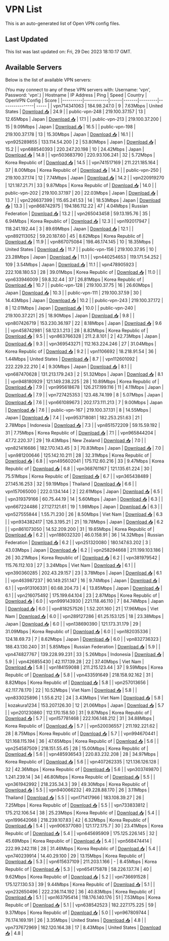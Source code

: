# VPN List

This is an auto-generated list of Open VPN config files.

## Last Updated

This list was last updated on: Fri, 29 Dec 2023 18:10:17 GMT.

## Available Servers

Below is the list of available VPN servers:

(You may connect to any of these VPN servers with: Username: 'vpn', Password: 'vpn'.)
| Hostname | IP Address | Ping | Speed | Country | OpenVPN Config | Score |
|----------|------------|------|-------|---------|----------------| ----- |
| vpn714341063 | 184.98.247.0 | 9 | 7.63Mbps | United States | [Download 📥](./configs/server_0_US.ovpn) | 24.9 |
| public-vpn-248 | 219.100.37.157 | 13 | 12.65Mbps | Japan | [Download 📥](./configs/server_1_JP.ovpn) | 17.1 |
| public-vpn-213 | 219.100.37.200 | 15 | 9.09Mbps | Japan | [Download 📥](./configs/server_2_JP.ovpn) | 16.5 |
| public-vpn-198 | 219.100.37.178 | 13 | 15.30Mbps | Japan | [Download 📥](./configs/server_3_JP.ovpn) | 16.1 |
| vpn925289855 | 133.114.54.200 | 2 | 53.80Mbps | Japan | [Download 📥](./configs/server_4_JP.ovpn) | 15.2 |
| vpn688540393 | 220.247.20.198 | 10 | 24.42Mbps | Japan | [Download 📥](./configs/server_5_JP.ovpn) | 14.8 |
| vpn503683790 | 220.93.106.241 | 32 | 5.72Mbps | Korea Republic of | [Download 📥](./configs/server_6_KR.ovpn) | 14.5 |
| vpn741517169 | 211.221.185.164 | 37 | 8.00Mbps | Korea Republic of | [Download 📥](./configs/server_7_KR.ovpn) | 14.3 |
| public-vpn-250 | 219.100.37.174 | 12 | 7.74Mbps | Japan | [Download 📥](./configs/server_8_JP.ovpn) | 14.2 |
| vpn220919270 | 121.187.21.71 | 33 | 9.87Mbps | Korea Republic of | [Download 📥](./configs/server_9_KR.ovpn) | 14.0 |
| public-vpn-202 | 219.100.37.197 | 20 | 22.03Mbps | Japan | [Download 📥](./configs/server_10_JP.ovpn) | 13.7 |
| vpn226637399 | 115.65.241.53 | 14 | 18.53Mbps | Japan | [Download 📥](./configs/server_11_JP.ovpn) | 13.3 |
| vpn868742975 | 194.186.112.22 | 47 | 4.04Mbps | Russian Federation | [Download 📥](./configs/server_12_RU.ovpn) | 13.2 |
| vpn265043458 | 59.13.195.76 | 35 | 6.94Mbps | Korea Republic of | [Download 📥](./configs/server_13_KR.ovpn) | 12.3 |
| vpn192017947 | 118.241.192.44 | 3 | 89.69Mbps | Japan | [Download 📥](./configs/server_14_JP.ovpn) | 12.1 |
| vpn892113052 | 59.20.187.60 | 45 | 8.62Mbps | Korea Republic of | [Download 📥](./configs/server_15_KR.ovpn) | 11.9 |
| vpn867075084 | 198.46.174.145 | 10 | 18.35Mbps | United States | [Download 📥](./configs/server_16_US.ovpn) | 11.7 |
| public-vpn-156 | 219.100.37.95 | 10 | 23.28Mbps | Japan | [Download 📥](./configs/server_17_JP.ovpn) | 11.1 |
| vpn440254653 | 119.171.54.252 | 109 | 3.54Mbps | Japan | [Download 📥](./configs/server_18_JP.ovpn) | 11.1 |
| vpn478905923 | 222.108.180.53 | 28 | 39.01Mbps | Korea Republic of | [Download 📥](./configs/server_19_KR.ovpn) | 11.0 |
| vpn633946009 | 59.8.32.44 | 37 | 26.81Mbps | Korea Republic of | [Download 📥](./configs/server_20_KR.ovpn) | 10.7 |
| public-vpn-128 | 219.100.37.75 | 16 | 26.60Mbps | Japan | [Download 📥](./configs/server_21_JP.ovpn) | 10.3 |
| public-vpn-111 | 219.100.37.59 | 30 | 14.43Mbps | Japan | [Download 📥](./configs/server_22_JP.ovpn) | 10.2 |
| public-vpn-243 | 219.100.37.172 | 8 | 12.01Mbps | Japan | [Download 📥](./configs/server_23_JP.ovpn) | 10.0 |
| public-vpn-240 | 219.100.37.221 | 25 | 18.90Mbps | Japan | [Download 📥](./configs/server_24_JP.ovpn) | 9.8 |
| vpn807426719 | 153.230.36.197 | 22 | 8.18Mbps | Japan | [Download 📥](./configs/server_25_JP.ovpn) | 9.6 |
| vpn458742981 | 58.123.1.213 | 28 | 8.82Mbps | Korea Republic of | [Download 📥](./configs/server_26_KR.ovpn) | 9.5 |
| vpn863766328 | 211.2.8.101 | 2 | 42.73Mbps | Japan | [Download 📥](./configs/server_27_JP.ovpn) | 9.3 |
| vpn369543271 | 112.163.224.246 | 27 | 31.04Mbps | Korea Republic of | [Download 📥](./configs/server_28_KR.ovpn) | 9.2 |
| vpn1106692 | 18.218.91.54 | 36 | 1.44Mbps | United States | [Download 📥](./configs/server_29_US.ovpn) | 8.7 |
| vpn112601092 | 222.229.22.210 | 4 | 9.30Mbps | Japan | [Download 📥](./configs/server_30_JP.ovpn) | 8.1 |
| vpn687470628 | 131.213.179.243 | 2 | 51.32Mbps | Japan | [Download 📥](./configs/server_31_JP.ovpn) | 8.1 |
| vpn948180929 | 121.149.238.225 | 28 | 10.89Mbps | Korea Republic of | [Download 📥](./configs/server_32_KR.ovpn) | 7.9 |
| vpn995618678 | 126.217.199.116 | 11 | 4.11Mbps | Japan | [Download 📥](./configs/server_33_JP.ovpn) | 7.9 |
| vpn727425353 | 123.48.74.199 | 8 | 5.07Mbps | Japan | [Download 📥](./configs/server_34_JP.ovpn) | 7.6 |
| vpn661089673 | 202.173.111.213 | 7 | 9.00Mbps | Japan | [Download 📥](./configs/server_35_JP.ovpn) | 7.6 |
| public-vpn-167 | 219.100.37.131 | 8 | 14.55Mbps | Japan | [Download 📥](./configs/server_36_JP.ovpn) | 7.4 |
| vpn953718081 | 182.253.251.63 | 21 | 2.78Mbps | Indonesia | [Download 📥](./configs/server_37_ID.ovpn) | 7.3 |
| vpn851572209 | 59.15.59.192 | 31 | 7.75Mbps | Korea Republic of | [Download 📥](./configs/server_38_KR.ovpn) | 7.1 |
| vpn965844204 | 47.72.220.37 | 29 | 19.43Mbps | New Zealand | [Download 📥](./configs/server_39_NZ.ovpn) | 7.0 |
| vpn821416686 | 182.170.143.45 | 3 | 70.83Mbps | Japan | [Download 📥](./configs/server_40_JP.ovpn) | 7.0 |
| vpn981200646 | 125.142.10.211 | 28 | 32.31Mbps | Korea Republic of | [Download 📥](./configs/server_41_KR.ovpn) | 6.8 |
| vpn495602041 | 175.112.60.216 | 33 | 9.47Mbps | Korea Republic of | [Download 📥](./configs/server_42_KR.ovpn) | 6.8 |
| vpn368761167 | 121.135.61.224 | 30 | 75.51Mbps | Korea Republic of | [Download 📥](./configs/server_43_KR.ovpn) | 6.7 |
| vpn365438489 | 27.145.16.253 | 32 | 59.19Mbps | Thailand | [Download 📥](./configs/server_44_TH.ovpn) | 6.6 |
| vpn157065000 | 222.0.134.144 | 2 | 22.61Mbps | Japan | [Download 📥](./configs/server_45_JP.ovpn) | 6.5 |
| vpn319379166 | 60.75.44.19 | 14 | 5.60Mbps | Japan | [Download 📥](./configs/server_46_JP.ovpn) | 6.3 |
| vpn667224486 | 27.127.121.61 | 19 | 1.98Mbps | Japan | [Download 📥](./configs/server_47_JP.ovpn) | 6.3 |
| vpn527555844 | 1.55.71.230 | 26 | 8.50Mbps | Viet Nam | [Download 📥](./configs/server_48_VN.ovpn) | 6.3 |
| vpn934382417 | 126.3.195.21 | 21 | 19.78Mbps | Japan | [Download 📥](./configs/server_49_JP.ovpn) | 6.2 |
| vpn861073050 | 14.52.209.200 | 31 | 19.65Mbps | Korea Republic of | [Download 📥](./configs/server_50_KR.ovpn) | 6.2 |
| vpn188032320 | 46.0.158.91 | 36 | 14.32Mbps | Russian Federation | [Download 📥](./configs/server_51_RU.ovpn) | 6.2 |
| vpn251320080 | 180.147.63.202 | 3 | 43.03Mbps | Japan | [Download 📥](./configs/server_52_JP.ovpn) | 6.2 |
| vpn258294668 | 211.199.103.186 | 26 | 30.21Mbps | Korea Republic of | [Download 📥](./configs/server_53_KR.ovpn) | 6.2 |
| vpn381979542 | 115.76.112.103 | 27 | 3.24Mbps | Viet Nam | [Download 📥](./configs/server_54_VN.ovpn) | 6.1 |
| vpn390360285 | 202.43.29.157 | 23 | 3.78Mbps | Japan | [Download 📥](./configs/server_55_JP.ovpn) | 6.1 |
| vpn463987237 | 90.149.251.147 | 16 | 9.74Mbps | Japan | [Download 📥](./configs/server_56_JP.ovpn) | 6.1 |
| vpn913106331 | 60.68.204.73 | 4 | 13.85Mbps | Japan | [Download 📥](./configs/server_57_JP.ovpn) | 6.1 |
| vpn216075492 | 175.199.64.104 | 23 | 2.87Mbps | Korea Republic of | [Download 📥](./configs/server_58_KR.ovpn) | 6.0 |
| vpn999143930 | 221.118.46.110 | 7 | 84.74Mbps | Japan | [Download 📥](./configs/server_59_JP.ovpn) | 6.0 |
| vpn818257526 | 1.52.201.160 | 21 | 17.96Mbps | Viet Nam | [Download 📥](./configs/server_60_VN.ovpn) | 6.0 |
| vpn289127286 | 61.25.153.125 | 18 | 23.38Mbps | Japan | [Download 📥](./configs/server_61_JP.ovpn) | 6.0 |
| vpn138690390 | 121.173.31.179 | 29 | 31.09Mbps | Korea Republic of | [Download 📥](./configs/server_62_KR.ovpn) | 6.0 |
| vpn182035336 | 124.18.69.73 | 7 | 8.62Mbps | Japan | [Download 📥](./configs/server_63_JP.ovpn) | 6.0 |
| vpn832736323 | 188.43.130.240 | 31 | 5.85Mbps | Russian Federation | [Download 📥](./configs/server_64_RU.ovpn) | 5.9 |
| vpn474827767 | 139.228.99.231 | 33 | 5.26Mbps | Indonesia | [Download 📥](./configs/server_65_ID.ovpn) | 5.9 |
| vpn426855430 | 42.117.139.28 | 22 | 37.40Mbps | Viet Nam | [Download 📥](./configs/server_66_VN.ovpn) | 5.8 |
| vpn184159088 | 211.215.123.44 | 37 | 9.59Mbps | Korea Republic of | [Download 📥](./configs/server_67_KR.ovpn) | 5.8 |
| vpn433591649 | 218.158.92.162 | 31 | 8.82Mbps | Korea Republic of | [Download 📥](./configs/server_68_KR.ovpn) | 5.8 |
| vpn257013656 | 42.117.78.170 | 22 | 10.52Mbps | Viet Nam | [Download 📥](./configs/server_69_VN.ovpn) | 5.8 |
| vpn833025896 | 1.55.6.212 | 24 | 3.43Mbps | Viet Nam | [Download 📥](./configs/server_70_VN.ovpn) | 5.8 |
| kozakura1234 | 153.207.126.30 | 12 | 21.06Mbps | Japan | [Download 📥](./configs/server_71_JP.ovpn) | 5.7 |
| vpn201230860 | 112.170.158.50 | 31 | 9.87Mbps | Korea Republic of | [Download 📥](./configs/server_72_KR.ovpn) | 5.7 |
| vpn157781468 | 222.106.148.212 | 31 | 34.88Mbps | Korea Republic of | [Download 📥](./configs/server_73_KR.ovpn) | 5.7 |
| vpn520036557 | 211.192.221.62 | 28 | 8.75Mbps | Korea Republic of | [Download 📥](./configs/server_74_KR.ovpn) | 5.7 |
| vpn994670441 | 121.168.115.194 | 36 | 47.65Mbps | Korea Republic of | [Download 📥](./configs/server_75_KR.ovpn) | 5.6 |
| vpn254587509 | 218.151.55.45 | 28 | 15.00Mbps | Korea Republic of | [Download 📥](./configs/server_76_KR.ovpn) | 5.6 |
| vpn485936543 | 220.83.232.208 | 28 | 34.97Mbps | Korea Republic of | [Download 📥](./configs/server_77_KR.ovpn) | 5.6 |
| vpn407262335 | 121.136.126.128 | 32 | 42.36Mbps | Korea Republic of | [Download 📥](./configs/server_78_KR.ovpn) | 5.6 |
| vpn303749870 | 1.241.239.14 | 34 | 46.80Mbps | Korea Republic of | [Download 📥](./configs/server_79_KR.ovpn) | 5.5 |
| vpn361942992 | 218.235.34.3 | 39 | 49.30Mbps | Korea Republic of | [Download 📥](./configs/server_80_KR.ovpn) | 5.5 |
| vpn940066232 | 49.228.88.170 | 26 | 3.11Mbps | Thailand | [Download 📥](./configs/server_81_TH.ovpn) | 5.5 |
| vpn171417966 | 183.108.39.27 | 26 | 7.25Mbps | Korea Republic of | [Download 📥](./configs/server_82_KR.ovpn) | 5.5 |
| vpn733833812 | 175.212.106.54 | 38 | 25.23Mbps | Korea Republic of | [Download 📥](./configs/server_83_KR.ovpn) | 5.4 |
| vpn199642068 | 218.239.107.83 | 42 | 6.32Mbps | Korea Republic of | [Download 📥](./configs/server_84_KR.ovpn) | 5.4 |
| vpn906377080 | 121.172.175.7 | 30 | 23.41Mbps | Korea Republic of | [Download 📥](./configs/server_85_KR.ovpn) | 5.4 |
| vpn645695909 | 175.125.226.145 | 32 | 45.69Mbps | Korea Republic of | [Download 📥](./configs/server_86_KR.ovpn) | 5.4 |
| vpn568474414 | 222.99.242.118 | 28 | 31.46Mbps | Korea Republic of | [Download 📥](./configs/server_87_KR.ovpn) | 5.4 |
| vpn740239914 | 14.40.29.100 | 29 | 13.15Mbps | Korea Republic of | [Download 📥](./configs/server_88_KR.ovpn) | 5.3 |
| vpn615637109 | 211.203.1.166 | - | 8.45Mbps | Korea Republic of | [Download 📥](./configs/server_89_KR.ovpn) | 5.3 |
| vpn654175878 | 58.226.137.74 | 40 | 9.62Mbps | Korea Republic of | [Download 📥](./configs/server_90_KR.ovpn) | 5.2 |
| vpn736691528 | 175.127.130.53 | 39 | 9.44Mbps | Korea Republic of | [Download 📥](./configs/server_91_KR.ovpn) | 5.1 |
| vpn232650496 | 222.236.114.192 | 36 | 40.83Mbps | Korea Republic of | [Download 📥](./configs/server_92_KR.ovpn) | 5.1 |
| vpn163795414 | 118.176.140.176 | 51 | 7.53Mbps | Korea Republic of | [Download 📥](./configs/server_93_KR.ovpn) | 5.1 |
| vpn638542523 | 182.227.175.225 | 59 | 9.37Mbps | Korea Republic of | [Download 📥](./configs/server_94_KR.ovpn) | 5.0 |
| vpn967809744 | 76.174.169.191 | 26 | 3.35Mbps | United States | [Download 📥](./configs/server_95_US.ovpn) | 4.8 |
| vpn737672969 | 162.120.164.38 | 17 | 8.43Mbps | United States | [Download 📥](./configs/server_96_US.ovpn) | 4.8 |
